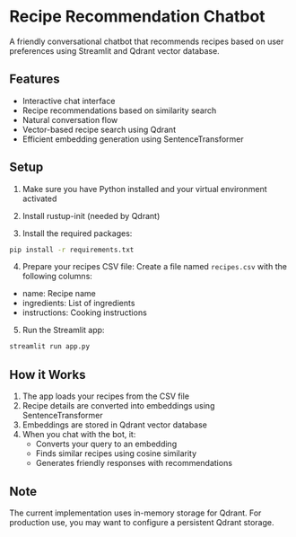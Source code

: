 # Recipe Recommendation Chatbot

A friendly conversational chatbot that recommends recipes based on user preferences using Streamlit and Qdrant vector database.

## Features

- Interactive chat interface
- Recipe recommendations based on similarity search
- Natural conversation flow
- Vector-based recipe search using Qdrant
- Efficient embedding generation using SentenceTransformer

## Setup

1. Make sure you have Python installed and your virtual environment activated

2. Install rustup-init (needed by Qdrant)

3. Install the required packages:
```bash
pip install -r requirements.txt
```

4. Prepare your recipes CSV file:
Create a file named `recipes.csv` with the following columns:
- name: Recipe name
- ingredients: List of ingredients
- instructions: Cooking instructions

5. Run the Streamlit app:
```bash
streamlit run app.py
```

## How it Works

1. The app loads your recipes from the CSV file
2. Recipe details are converted into embeddings using SentenceTransformer
3. Embeddings are stored in Qdrant vector database
4. When you chat with the bot, it:
   - Converts your query to an embedding
   - Finds similar recipes using cosine similarity
   - Generates friendly responses with recommendations

## Note

The current implementation uses in-memory storage for Qdrant. For production use, you may want to configure a persistent Qdrant storage.
